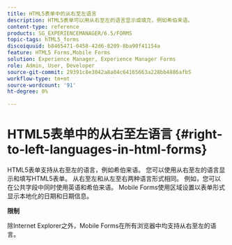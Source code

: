 ```yaml
---
title: HTML5表单中的从右至左语言
description: HTML5表单可以用从右至左的语言显示或填充，例如希伯来语。
content-type: reference
products: SG_EXPERIENCEMANAGER/6.5/FORMS
topic-tags: hTML5_forms
discoiquuid: b8465471-0458-42d6-8209-8ba90f41154a
feature: HTML5 Forms,Mobile Forms
solution: Experience Manager, Experience Manager Forms
role: Admin, User, Developer
source-git-commit: 29391c8e3042a8a04c64165663a228bb4886afb5
workflow-type: tm+mt
source-wordcount: '91'
ht-degree: 0%

---
```


# HTML5表单中的从右至左语言 {#right-to-left-languages-in-html-forms}

HTML5表单支持从右至左的语言，例如希伯来语。 您可以使用从右至左的语言显示和填写HTML5表单。 从右至左和从左至右两种语言形式相同。 例如，您可以在公共字段中同时使用英语和希伯来语。 Mobile Forms使用区域设置以表单形式显示本地化的日期和日期信息。

**限制**

除Internet Explorer之外，Mobile Forms在所有浏览器中均支持从右至左的语言。
